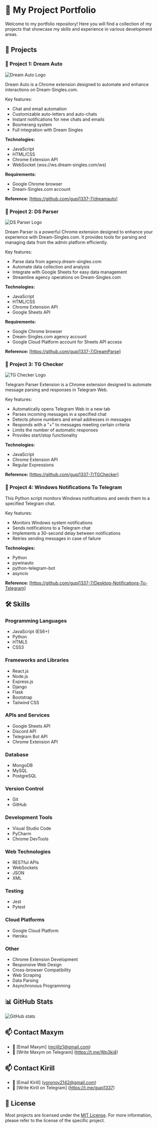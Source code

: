 # 🚀 My Project Portfolio

Welcome to my portfolio repository! Here you will find a collection of my projects that showcase my skills and experience in various development areas.

## 📂 Projects

### 🌟 Project 1: Dream Auto

![Dream Auto Logo](images/dreamauto.png)

Dream Auto is a Chrome extension designed to automate and enhance interactions on Dream-Singles.com.

Key features:

- Chat and email automation
- Customizable auto-letters and auto-chats
- Instant notifications for new chats and emails
- Boomerang system
- Full integration with Dream Singles

**Technologies:**

- JavaScript
- HTML/CSS
- Chrome Extension API
- WebSocket (wss://ws.dream-singles.com/ws)

**Requirements:**

- Google Chrome browser
- Dream-Singles.com account

**Reference:** [https://github.com/gupi1337-7/dreamauto]

### 🌟 Project 2: DS Parser

![DS Parser Logo](images/parser.png)

Dream Parser is a powerful Chrome extension designed to enhance your experience with Dream-Singles.com. It provides tools for parsing and managing data from the admin platform efficiently.

Key features:

- Parse data from agency.dream-singles.com
- Automate data collection and analysis
- Integrate with Google Sheets for easy data management
- Streamline agency operations on Dream-Singles.com

**Technologies:**

- JavaScript
- HTML/CSS
- Chrome Extension API
- Google Sheets API

**Requirements:**

- Google Chrome browser
- Dream-Singles.com agency account
- Google Cloud Platform account for Sheets API access

**Reference:** [https://github.com/gupi1337-7/DreamParse]

### 🌟 Project 3: TG Checker

![TG Checker Logo](images/TG.png)

Telegram Parser Extension is a Chrome extension designed to automate message parsing and responses in Telegram Web.

Key features:

- Automatically opens Telegram Web in a new tab
- Parses incoming messages in a specified chat
- Detects phone numbers and email addresses in messages
- Responds with a "+" to messages meeting certain criteria
- Limits the number of automatic responses
- Provides start/stop functionality

**Technologies:**

- JavaScript
- Chrome Extension API
- Regular Expressions

**Reference:** [https://github.com/gupi1337-7/TGChecker]

### 🌟 Project 4: Windows Notifications To Telegram

This Python script monitors Windows notifications and sends them to a specified Telegram chat.

Key features:

- Monitors Windows system notifications
- Sends notifications to a Telegram chat
- Implements a 30-second delay between notifications
- Retries sending messages in case of failure

**Technologies:**

- Python
- pywinauto
- python-telegram-bot
- asyncio

**Reference:** [https://github.com/gupi1337-7/Desktop-Notifications-To-Telegram]

## 🛠 Skills

### Programming Languages

- JavaScript (ES6+)
- Python
- HTML5
- CSS3

### Frameworks and Libraries

- React.js
- Node.js
- Express.js
- Django
- Flask
- Bootstrap
- Tailwind CSS

### APIs and Services

- Google Sheets API
- Discord API
- Telegram Bot API
- Chrome Extension API

### Database

- MongoDB
- MySQL
- PostgreSQL

### Version Control

- Git
- GitHub

### Development Tools

- Visual Studio Code
- PyCharm
- Chrome DevTools

### Web Technologies

- RESTful APIs
- WebSockets
- JSON
- XML

### Testing

- Jest
- Pytest

### Cloud Platforms

- Google Cloud Platform
- Heroku

### Other

- Chrome Extension Development
- Responsive Web Design
- Cross-browser Compatibility
- Web Scraping
- Data Parsing
- Asynchronous Programming

## 📊 GitHub Stats

![GitHub stats](https://github-readme-stats.vercel.app/api?username=gupi1337-7&show_icons=true&theme=radical)

## 📫 Contact Maxym

- 📧 [Email Maxym] (mcjillz1@gmail.com)
- 🔗 [Write Maxym on Telegram] (https://t.me/Wp3ki4)

## 📫 Contact Kirill

- 📧 [Email Kirill] (voronov2142@gmail.com)
- 🔗 [Write Kirill on Telegram] (https://t.me/gupi1337)

## 📜 License

Most projects are licensed under the [MIT License](LICENSE).
For more information, please refer to the license of the specific project.
